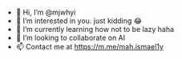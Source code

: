 - 👋 Hi, I’m @mjwhyi
- 👀 I’m interested in you. just kidding 😂
- 🌱 I’m currently learning how not to be lazy haha
- 💞️ I’m looking to collaborate on AI
- 📫 Contact me at https://m.me/mah.ismael1y

<!---
mjwhyi/mjwhyi is a ✨ special ✨ repository because its `README.md` (this file) appears on your GitHub profile.
You can click the Preview link to take a look at your changes.
--->
